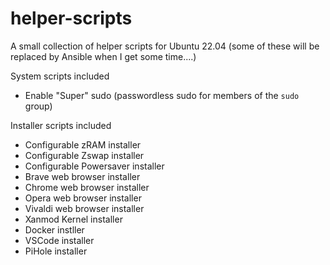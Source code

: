 # helper-scripts

A small collection of helper scripts for Ubuntu 22.04 (some of these will be replaced by Ansible when I get some time....)

System scripts included

- Enable "Super" sudo (passwordless sudo for members of the `sudo` group)

Installer scripts included

- Configurable zRAM installer
- Configurable Zswap installer
- Configurable Powersaver installer
- Brave web browser installer
- Chrome web browser installer
- Opera web browser installer
- Vivaldi web browser installer
- Xanmod Kernel installer
- Docker instller
- VSCode installer
- PiHole installer
